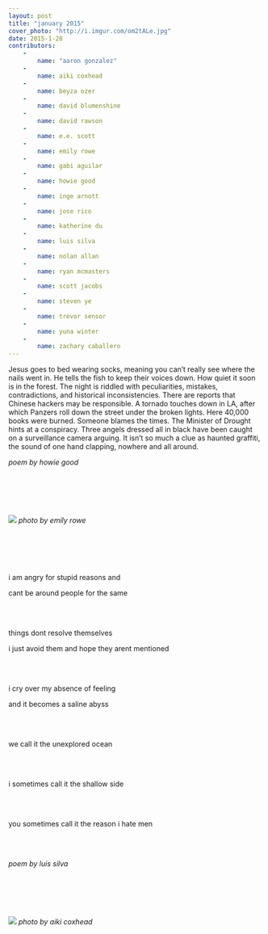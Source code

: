 ```yaml
---
layout: post
title: "january 2015"
cover_photo: "http://i.imgur.com/om2tALe.jpg"
date: 2015-1-28
contributors:
    -
        name: "aaron gonzalez"
    -
        name: aiki coxhead 
    -
        name: beyza ozer 
    -
        name: david blumenshine 
    -
        name: david rawson
    -
        name: e.e. scott 
    -
        name: emily rowe 
    -
        name: gabi aguilar 
    -
        name: howie good 
    -
        name: inge arnott 
    -
        name: jose rico 
    -
        name: katherine du 
    -
        name: luis silva 
    -
        name: nolan allan 
    -
        name: ryan mcmasters 
    -
        name: scott jacobs 
    -
        name: steven ye 
    -
        name: trevor sensor 
    -
        name: yuna winter 
    -
        name: zachary caballero
---
```


Jesus goes to bed wearing socks, meaning you can’t really see where the nails went in. He tells the fish to keep their voices down. How quiet it soon is in the forest. The night is riddled with peculiarities, mistakes, contradictions, and historical inconsistencies. There are reports that Chinese hackers may be responsible. A tornado touches down in LA, after which Panzers roll down the street under the broken lights. Here 40,000 books were burned. Someone blames the times. The Minister of Drought hints at a conspiracy. Three angels dressed all in black have been caught on a surveillance camera arguing. It isn’t so much a clue as haunted graffiti, the sound of one hand clapping, nowhere and all around.



*poem by howie good*

<br><br><br><br>

![](https://40.media.tumblr.com/4e03754555fb60d9c650b7151da6e1bb/tumblr_nhs5gsbYjP1u0e83lo1_1280.jpg)
*photo by emily rowe*

<br><br><br><br>

i am angry for stupid reasons and

cant be around people for the same

<br><br>

things dont resolve themselves

i just avoid them and hope they arent mentioned

<br><br>

i cry over my absence of feeling

and it becomes a saline abyss

<br><br>

we call it the unexplored ocean

<br><br>

i sometimes call it the shallow side

<br><br>

you sometimes call it the reason i hate men

<br><br>

*poem by luis silva*

<br><br><br><br>

![](https://36.media.tumblr.com/3f43a80d24ac9a791e2a62a4ce3fd2e3/tumblr_nhs5idNPYj1u0e83lo1_1280.png)
*photo by aiki coxhead*

<br><br><br><br>